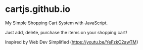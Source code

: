 # cartjs.github.io

My Simple Shopping Cart System with JavaScript. 

Just add, delete, purchase the items on your shopping cart!

Inspired by Web Dev Simplified (https://youtu.be/YeFzkC2awTM)
